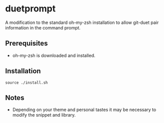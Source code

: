 # duetprompt
A modification to the standard oh-my-zsh installation to allow git-duet pair information in the command prompt.

## Prerequisites
- oh-my-zsh is downloaded and installed.

## Installation
   ```source ./install.sh```

## Notes
- Depending on your theme and personal tastes it may be necessary to modify the snippet and library.
